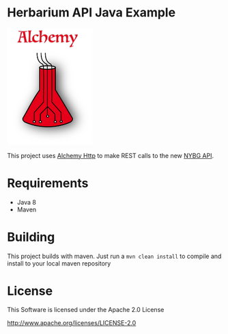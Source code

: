 Herbarium API Java Example
==============================================

[<img src="https://raw.githubusercontent.com/SirWellington/alchemy/develop/Graphics/Logo/Alchemy-Logo-v3-name.png" width="200">](https://github.com/SirWellington/alchemy)

This project uses [Alchemy Http](https://github.com/SirWellington/alchemy-http) to make REST calls to the new 
[NYBG API](http://sweetgum.nybg.org/science/v1/).

# Requirements
+ Java 8
+ Maven

# Building
This project builds with maven. Just run a `mvn clean install` to compile and install to your local maven repository

# License

This Software is licensed under the Apache 2.0 License

http://www.apache.org/licenses/LICENSE-2.0
